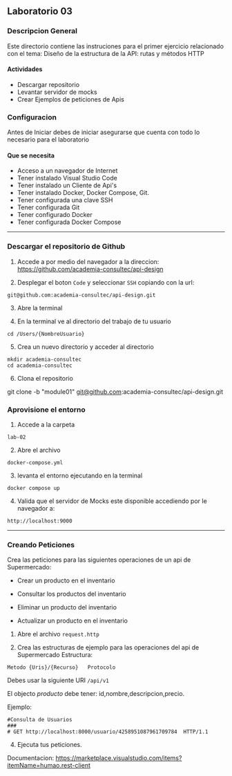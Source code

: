 
## Laboratorio 03


### Descripcion General

Este directorio contiene las instruciones para el primer ejercicio relacionado con el tema: Diseño de la estructura de la API: rutas y métodos HTTP




#### Actividades

* Descargar repositorio
* Levantar servidor de mocks
* Crear Ejemplos de peticiones de Apis


### Configuracion

Antes de Iniciar debes de iniciar asegurarse que cuenta con todo lo necesario para el laboratorio


#### Que se necesita

* Acceso a un navegador de Internet
* Tener instalado Visual Studio Code
* Tener instalado un Cliente de Api's
* Tener instalado Docker, Docker Compose, Git.
* Tener configurada una clave SSH
* Tener configurada Git
* Tener configurado Docker
* Tener configurada Docker Compose

---

### Descargar el repositorio de Github

1. Accede a por medio del navegador a la direccion: 
https://github.com/academia-consultec/api-design

2. Desplegar el boton `Code` y seleccionar `SSH` copiando con la url:

`git@github.com:academia-consultec/api-design.git`

3. Abre la terminal  

4. En la terminal ve al directorio del trabajo de tu usuario 

`cd /Users/{NombreUsuario}`

5. Crea un nuevo directorio y acceder al directorio

```
mkdir academia-consultec
cd academia-consultec
```

6. Clona el repositorio

git clone -b "module01" git@github.com:academia-consultec/api-design.git


### Aprovisione el entorno 

1. Accede a la carpeta 

`lab-02` 

2. Abre el archivo 

`docker-compose.yml`

3. levanta el entorno ejecutando en la terminal 

`docker compose up`

4. Valida que el servidor de Mocks este disponible accediendo por le navegador a:

`http://localhost:9000`

---

### Creando Peticiones

Crea las peticiones para las siguientes operaciones de un api de Supermercado:

* Crear un producto en el inventario 

* Consultar los productos del inventario

* Eliminar un producto del inventario

* Actualizar un producto en el inventario


1. Abre el archivo `request.http`

2. Crea las estructuras de ejemplo para las operaciones del api de Supermercado
Estructura:

`Metodo {Uris}/{Recurso}   Protocolo `

Debes usar la siguiente URI  `/api/v1`

El objecto *producto* debe tener: id,nombre,descripcion,precio.

Ejemplo: 
```
#Consulta de Usuarios
### 
# GET http://localhost:8000/usuario/4258951087961709784  HTTP/1.1
```

4. Ejecuta tus peticiones.


Documentacion: https://marketplace.visualstudio.com/items?itemName=humao.rest-client